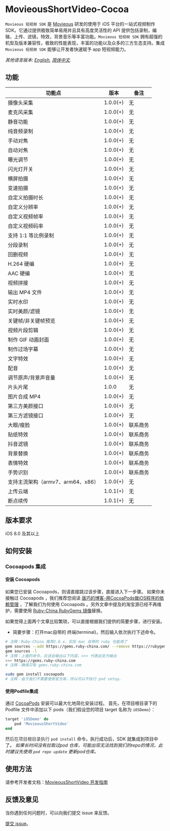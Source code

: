 # MovieousShortVideo-Cocoa

`Movieous 短视频 SDK` 是 [Movieous](https://movieous.cn/) 研发的使用于 iOS 平台的一站式视频制作 SDK。它通过提供极致简单易用并且具有高度灵活性的 API 提供包括录制，编辑，上传、滤镜，特效，背景音乐等丰富功能。`Movieous 短视频 SDK` 拥有超强的机型及版本兼容性，极致的性能表现，丰富的功能以及众多的三方生态支持。集成 `Movieous 短视频 SDK` 能够让开发者快速赋予 app 短视频能力。

*其他语言版本: [English](README.md), [简体中文](README.zh-cn.md).*

## 功能

| 功能点                          | 版本       | 备注       |
| ---------------------------- | -------- | -------------- |
| 摄像头采集                        | 1.0.0(+) | 无 |
| 麦克风采集                        | 1.0.0(+) | 无 |
| 静音功能                         | 1.0.0(+) | 无 |
| 纯音频录制                        | 1.0.0(+) | 无 |
| 手动对焦                         | 1.0.0(+) | 无 |
| 自动对焦                         | 1.0.0(+) | 无 |
| 曝光调节                         | 1.0.0(+) | 无 |
| 闪光灯开关                        | 1.0.0(+) | 无 |
| 横屏拍摄                         | 1.0.0(+) | 无 |
| 变速拍摄                         | 1.0.0(+) | 无 |
| 自定义拍摄时长                      | 1.0.0(+) | 无 |
| 自定义分辨率                       | 1.0.0(+) | 无 |
| 自定义视频帧率                      | 1.0.0(+) | 无 |
| 自定义视频码率                      | 1.0.0(+) | 无 |
| 支持 1:1 等比例录制                 | 1.0.0(+) | 无 |
| 分段录制                         | 1.0.0(+) | 无 |
| 回删视频                         | 1.0.0(+) | 无 |
| H.264 硬编                     | 1.0.0(+) | 无 |
| AAC 硬编                       | 1.0.0(+) | 无 |
| 视频拼接                         | 1.0.0(+) | 无 |
| 输出 MP4 文件                    | 1.0.0(+) | 无 |
| 实时水印                         | 1.0.0(+) | 无 |
| 实时美颜/滤镜                    | 1.0.0(+) | 无 |
| 关键帧/非关键帧预览               | 1.0.0(+) | 无 |
| 视频片段剪辑                     | 1.0.0(+) | 无 |
| 制作 GIF 动画封面                | 1.0.0(+) | 无 |
| 制作过场字幕                      | 1.0.0(+) | 无 |
| 文字特效                        | 1.0.0(+) | 无|
| 配音                            | 1.0.0(+) | 无 |
| 调节原声/背景声音量               | 1.0.0(+) | 无 |
| 片头片尾                         | 1.0.0    | 无 |
| 图片合成 MP4                     | 1.0.0(+) | 无 |
| 第三方美颜接口                    | 1.0.0(+) | 无 |
| 第三方滤镜接口                    | 1.0.0(+) | 无 |
| 大眼/瘦脸                        | 1.0.0(+) | 联系商务 |
| 贴纸特效                         | 1.0.0(+) | 联系商务 |
| 抖音滤镜                         | 1.0.0(+) | 联系商务 |
| 背景替换                         | 1.0.0(+) | 联系商务 |
| 表情特效                         | 1.0.0(+) | 联系商务 |
| 手势识别                         | 1.0.0(+) | 联系商务 |
| 支持主流架构（armv7、arm64、x86）  | 1.0.0(+) | 无 |
| 上传云端                         | 1.0.1(+) | 无 |
| 断点续传                         | 1.0.1(+) | 无 |

## 版本要求

iOS 8.0 及其以上

## 如何安装

### Cocoapods 集成

#### 安装 Cocoapods

如果您已安装 Cocoapods，则请直接跳过该步骤，直接进入下一步骤。
如果你未接触过 Cocoapods ，我们推荐您阅读 [唐巧的博客-用CocoaPods做iOS程序的依赖管理](https://blog.devtang.com/2014/05/25/use-cocoapod-to-manage-ios-lib-dependency/ "用CocoaPods做iOS程序的依赖管理") ，了解我们为何使用 Cocoapods 。另外文章中提及的淘宝源已经不再维护，需要使用 [Ruby-China RubyGems 镜像](https://gems.ruby-china.com/)替换。

如果觉得上面两个文章比较繁琐，可以直接根据我们提供的简要步骤，进行安装。
* 简要步骤：打开mac自带的 终端(terminal)，然后输入依次执行下述命令。

```bash
# 注释：Ruby-China 推荐2.6.x，实际 mac 自带的 ruby 也能用了
gem sources --add https://gems.ruby-china.com/ --remove https://rubygems.org/
gem sources -l
# 注释：上面的命令，应该会输出以下内容，>>> 代表此处为输出
>>> https://gems.ruby-china.com
# 注释：确保只有 gems.ruby-china.com

sudo gem install cocoapods
# 注释：由于我们不需要使用官方库，所以可以不执行 pod setup。
```

#### 使用Podfile集成

通过 [CocoaPods](https://cocoapods.org/) 安装可以最大化地简化安装过程。
首先，在项目根目录下的 Podfile 文件中添加以下 pods（我们假设您的项目 target 名称为 `iOSDemo`）：

```ruby
target 'iOSDemo' do
    pod 'MovieousShortVideo'
end
```

<span data-type="color" style="color:rgb(51, 51, 51)"><span data-type="background" style="background-color:rgb(255, 255, 255)">然后在项目根目录执行 </span></span>`pod install`<span data-type="color" style="color:rgb(51, 51, 51)"><span data-type="background" style="background-color:rgb(255, 255, 255)"> </span></span>命令，执行成功后，SDK 就集成到项目中了。
<em>如果长时间没有拉取过pod 仓库，可能出现无法找到我们的repo的情况，此时建议先使用 </em><code><em>pod repo update</em></code><em> 更新pod仓库。</em>

## 使用方法

请参考开发者文档：[MovieousShortVideo 开发指南](https://developer.movieous.cn/#/iOS_ShortVideo)

## 反馈及意见

当你遇到任何问题时，可以向我们提交 issue 来反馈。

[提交 issue](https://github.com/movieous-team/MovieousShortVideo-Cocoa-Release/issues)。